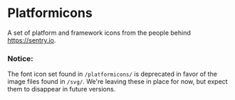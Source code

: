 Platformicons
=============

A set of platform and framework icons from the people behind https://sentry.io.

### Notice:

The font icon set found in `/platformicons/` is deprecated in favor of the image files found in `/svg/`. We're leaving these in place for now, but expect them to disappear in future versions.
